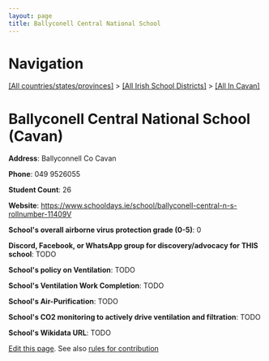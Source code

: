 ```yaml
---
layout: page
title: Ballyconell Central National School
---
```

# Navigation

[[All countries/states/provinces]](../../..) > [[All Irish School Districts]](../..) > [[All In Cavan]](..)

# Ballyconell Central National School (Cavan)

**Address**: Ballyconnell Co Cavan

**Phone**: 049 9526055

**Student Count**: 26

**Website**: <https://www.schooldays.ie/school/ballyconell-central-n-s-rollnumber-11409V>

**School's overall airborne virus protection grade (0-5)**: 0

**Discord, Facebook, or WhatsApp group for discovery/advocacy for THIS school**: TODO

**School's policy on Ventilation**: TODO

**School's Ventilation Work Completion**: TODO

**School's Air-Purification**: TODO

**School's CO2 monitoring to actively drive ventilation and filtration**: TODO

**School's Wikidata URL**: TODO


[Edit this page](https://github.com/ventilate-schools/Ireland/edit/main/./Cavan/Ballyconell_Central_National_School.md). See also [rules for contribution](../../../contribution-rules/)